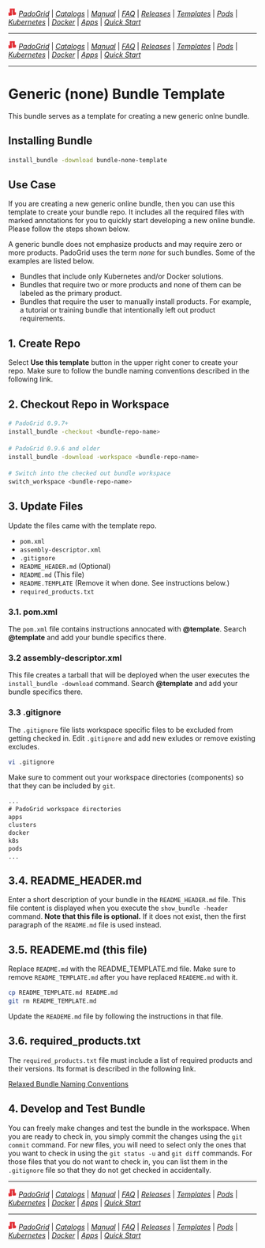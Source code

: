 ![PadoGrid](https://github.com/padogrid/padogrid/raw/develop/images/padogrid-3d-16x16.png) [*PadoGrid*](https://github.com/padogrid) | [*Catalogs*](https://github.com/padogrid/catalog-bundles/blob/master/all-catalog.md) | [*Manual*](https://github.com/padogrid/padogrid/wiki) | [*FAQ*](https://github.com/padogrid/padogrid/wiki/faq) | [*Releases*](https://github.com/padogrid/padogrid/releases) | [*Templates*](https://github.com/padogrid/padogrid/wiki/Using-Bundle-Templates) | [*Pods*](https://github.com/padogrid/padogrid/wiki/Understanding-Padogrid-Pods) | [*Kubernetes*](https://github.com/padogrid/padogrid/wiki/Kubernetes) | [*Docker*](https://github.com/padogrid/padogrid/wiki/Docker) | [*Apps*](https://github.com/padogrid/padogrid/wiki/Apps) | [*Quick Start*](https://github.com/padogrid/padogrid/wiki/Quick-Start)

---
![PadoGrid](https://github.com/padogrid/padogrid/raw/develop/images/padogrid-3d-16x16.png) [*PadoGrid*](https://github.com/padogrid) | [*Catalogs*](https://github.com/padogrid/catalog-bundles/blob/master/all-catalog.md) | [*Manual*](https://github.com/padogrid/padogrid/wiki) | [*FAQ*](https://github.com/padogrid/padogrid/wiki/faq) | [*Releases*](https://github.com/padogrid/padogrid/releases) | [*Templates*](https://github.com/padogrid/padogrid/wiki/Using-Bundle-Templates) | [*Pods*](https://github.com/padogrid/padogrid/wiki/Understanding-Padogrid-Pods) | [*Kubernetes*](https://github.com/padogrid/padogrid/wiki/Kubernetes) | [*Docker*](https://github.com/padogrid/padogrid/wiki/Docker) | [*Apps*](https://github.com/padogrid/padogrid/wiki/Apps) | [*Quick Start*](https://github.com/padogrid/padogrid/wiki/Quick-Start)

---

# Generic (none) Bundle Template

This bundle serves as a template for creating a new generic onlne bundle.

## Installing Bundle

```bash
install_bundle -download bundle-none-template
```

## Use Case

If you are creating a new generic online bundle, then you can use this template to create your bundle repo. It includes all the required files with marked annotations for you to quickly start developing a new online bundle. Please follow the steps shown below.

A generic bundle does not emphasize products and may require zero or more products. PadoGrid uses the term *none* for such bundles. Some of the examples are listed below.

- Bundles that include only Kubernetes and/or Docker solutions.
- Bundles that require two or more products and none of them can be labeled as the primary product.
- Bundles that require the user to manually install products. For example, a tutorial or training bundle that intentionally left out product requirements.

## 1. Create Repo

Select **Use this template** button in the upper right coner to create your repo. Make sure to follow the bundle naming conventions described in the following link.

## 2. Checkout Repo in Workspace

```bash
# PadoGrid 0.9.7+
install_bundle -checkout <bundle-repo-name>

# PadoGrid 0.9.6 and older
install_bundle -download -workspace <bundle-repo-name>

# Switch into the checked out bundle workspace
switch_workspace <bundle-repo-name>
```

## 3. Update Files

Update the files came with the template repo.

- `pom.xml`
- `assembly-descriptor.xml`
- `.gitignore`
- `README_HEADER.md` (Optional)
- `README.md` (This file)
- `README.TEMPLATE` (Remove it when done. See instructions below.)
- `required_products.txt`

### 3.1. pom.xml

The `pom.xml` file contains instructions annocated with **@template**. Search **@template** and add your bundle specifics there.

### 3.2 assembly-descriptor.xml

This file creates a tarball that will be deployed when the user executes the `install_bundle -download` command. Search **@template** and add your bundle specifics there.

### 3.3 .gitignore

The `.gitignore` file lists workspace specific files to be excluded from getting checked in. Edit `.gitignore` and add new exludes or remove existing excludes.

```bash
vi .gitignore
```

Make sure to comment out your workspace directories (components) so that they can be included by `git`.

```console
...
# PadoGrid workspace directories
apps
clusters
docker
k8s
pods
...
```

## 3.4. README_HEADER.md

Enter a short description of your bundle in the `README_HEADER.md` file. This file content is displayed when you execute the `show_bundle -header` command. **Note that this file is optional.** If it does not exist, then the first paragraph of the `README.md` file is used instead.

## 3.5. READEME.md (this file)

Replace `README.md` with the README_TEMPLATE.md file. Make sure to remove `README_TEMPLATE.md` after you have replaced `READEME.md` with it.

```bash
cp README_TEMPLATE.md README.md
git rm README_TEMPLATE.md
```

Update the `READEME.md` file by following the instructions in that file.

## 3.6. required_products.txt

The `required_products.txt` file must include a list of required products and their versions. Its format is described in the following link.

[Relaxed Bundle Naming Conventions](https://github.com/padogrid/padogrid/wiki/User-Bundle-Repos#relaxed-conventions)

## 4. Develop and Test Bundle

You can freely make changes and test the bundle in the workspace. When you are ready to check in, you simply commit the changes using the `git commit` command. For new files, you will need to select only the ones that you want to check in using the `git status -u` and `git diff` commands. For those files that you do not want to check in, you can list them in the `.gitignore` file so that they do not get checked in accidentally.

---

![PadoGrid](https://github.com/padogrid/padogrid/raw/develop/images/padogrid-3d-16x16.png) [*PadoGrid*](https://github.com/padogrid) | [*Catalogs*](https://github.com/padogrid/catalog-bundles/blob/master/all-catalog.md) | [*Manual*](https://github.com/padogrid/padogrid/wiki) | [*FAQ*](https://github.com/padogrid/padogrid/wiki/faq) | [*Releases*](https://github.com/padogrid/padogrid/releases) | [*Templates*](https://github.com/padogrid/padogrid/wiki/Using-Bundle-Templates) | [*Pods*](https://github.com/padogrid/padogrid/wiki/Understanding-Padogrid-Pods) | [*Kubernetes*](https://github.com/padogrid/padogrid/wiki/Kubernetes) | [*Docker*](https://github.com/padogrid/padogrid/wiki/Docker) | [*Apps*](https://github.com/padogrid/padogrid/wiki/Apps) | [*Quick Start*](https://github.com/padogrid/padogrid/wiki/Quick-Start)

---

![PadoGrid](https://github.com/padogrid/padogrid/raw/develop/images/padogrid-3d-16x16.png) [*PadoGrid*](https://github.com/padogrid) | [*Catalogs*](https://github.com/padogrid/catalog-bundles/blob/master/all-catalog.md) | [*Manual*](https://github.com/padogrid/padogrid/wiki) | [*FAQ*](https://github.com/padogrid/padogrid/wiki/faq) | [*Releases*](https://github.com/padogrid/padogrid/releases) | [*Templates*](https://github.com/padogrid/padogrid/wiki/Using-Bundle-Templates) | [*Pods*](https://github.com/padogrid/padogrid/wiki/Understanding-Padogrid-Pods) | [*Kubernetes*](https://github.com/padogrid/padogrid/wiki/Kubernetes) | [*Docker*](https://github.com/padogrid/padogrid/wiki/Docker) | [*Apps*](https://github.com/padogrid/padogrid/wiki/Apps) | [*Quick Start*](https://github.com/padogrid/padogrid/wiki/Quick-Start)
